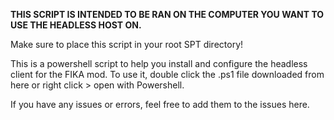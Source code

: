 **THIS SCRIPT IS INTENDED TO BE RAN ON THE COMPUTER YOU WANT TO USE THE HEADLESS HOST ON.**   

  
Make sure to place this script in your root SPT directory!

This is a powershell script to help you install and configure the headless client for the FIKA mod. 
To use it, double click the .ps1 file downloaded from here or right click > open with Powershell. 

If you have any issues or errors, feel free to add them to the issues here.
